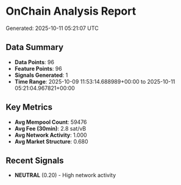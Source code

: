 # OnChain Analysis Report
Generated: 2025-10-11 05:21:07 UTC

## Data Summary
- **Data Points**: 96
- **Feature Points**: 96
- **Signals Generated**: 1
- **Time Range**: 2025-10-09 11:53:14.688989+00:00 to 2025-10-11 05:21:04.967821+00:00

## Key Metrics
- **Avg Mempool Count**: 59476
- **Avg Fee (30min)**: 2.8 sat/vB
- **Avg Network Activity**: 1.000
- **Avg Market Structure**: 0.680

## Recent Signals
- **NEUTRAL** (0.20) - High network activity
